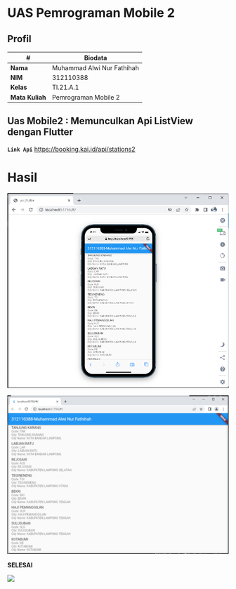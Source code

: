 # UAS Pemrograman Mobile 2
## Profil
| #               | Biodata                         |
| --------------- | ------------------------------- |
| **Nama**        | Muhammad Alwi Nur Fathihah      |
| **NIM**         | 312110388                       |
| **Kelas**       | TI.21.A.1                       |
| **Mata Kuliah** | Pemrograman Mobile 2            |

## Uas Mobile2 : Memunculkan Api ListView dengan Flutter

 **`Link Api`**
https://booking.kai.id/api/stations2

# Hasil

![UAS API 1](img/hasil1.png)

![UAS API 2](img/hasil2.png)

**SELESAI**

<img src="https://media.tenor.com/n9u7zcGqlUQAAAAi/cute-hamster.gif">